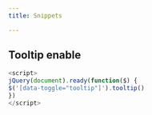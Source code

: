 ```yaml
---
title: Snippets

---
```




## Tooltip enable


```javascript
<script>
jQuery(document).ready(function($) {
$('[data-toggle="tooltip"]').tooltip()
})
</script>
```
